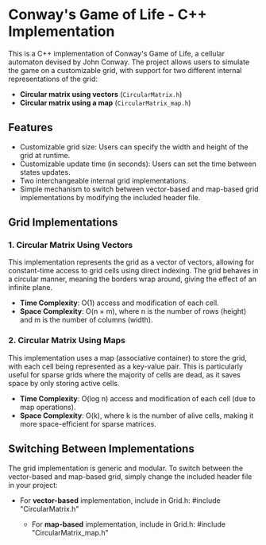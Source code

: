# Conway's Game of Life - C++ Implementation

This is a C++ implementation of Conway's Game of Life, a cellular automaton devised by John Conway. The project allows users to simulate the game on a customizable grid, with support for two different internal representations of the grid:

- **Circular matrix using vectors** (`CircularMatrix.h`)
- **Circular matrix using a map** (`CircularMatrix_map.h`)

## Features

- Customizable grid size: Users can specify the width and height of the grid at runtime.
- Customizable update time (in seconds): Users can set the time between states updates.
- Two interchangeable internal grid implementations.
- Simple mechanism to switch between vector-based and map-based grid implementations by modifying the included header file.

## Grid Implementations

### 1. Circular Matrix Using Vectors
This implementation represents the grid as a vector of vectors, allowing for constant-time access to grid cells using direct indexing. The grid behaves in a circular manner, meaning the borders wrap around, giving the effect of an infinite plane.

- **Time Complexity**: O(1) access and modification of each cell.
- **Space Complexity**: O(n × m), where n is the number of rows (height) and m is the number of columns (width).

### 2. Circular Matrix Using Maps
This implementation uses a map (associative container) to store the grid, with each cell being represented as a key-value pair. This is particularly useful for sparse grids where the majority of cells are dead, as it saves space by only storing active cells.

- **Time Complexity**: O(log n) access and modification of each cell (due to map operations).
- **Space Complexity**: O(k), where k is the number of alive cells, making it more space-efficient for sparse matrices.

## Switching Between Implementations

The grid implementation is generic and modular. To switch between the vector-based and map-based grid, simply change the included header file in your project:

- For **vector-based** implementation, include in Grid.h:
  #include "CircularMatrix.h"

  - For **map-based** implementation, include in Grid.h:
  #include "CircularMatrix_map.h"
